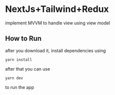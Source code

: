 # NextJs+Tailwind+Redux
implement MVVM to handle view using view model

## How to Run

after you download it, install dependencies using
```
yarn install
``` 

after that you can use
```
yarn dev
```
to run the app